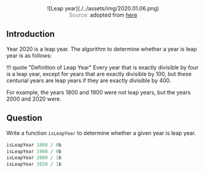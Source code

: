 <span style="display:block;text-align:center">
![Leap year](./../assets/img/2020.01.06.png)
</span>
<span style="display:block;text-align:center"><font color="grey">Source: </font>adopted from <a href="https://cougardaily.org/wp-content/uploads/2020/02/leap-year.png">here</a></span>


## Introduction
Year 2020 is a leap year. The algorithm to determine whether a year is leap year is as follows:

!!! quote "Definition of Leap Year"
    Every year that is exactly divisible by four is a leap year, except for years that are exactly divisible by 100, but these centurial years are leap years if they are exactly divisible by 400.

For example, the years 1800 and 1900 were not leap years, but the years 2000 and 2020 were.


## Question
Write a function ``isLeapYear`` to determine whether a given year is leap year.

```q
isLeapYear 1800 / 0b
isLeapYear 1900 / 0b
isLeapYear 2000 / 1b
isLeapYear 2020 / 1b
```
